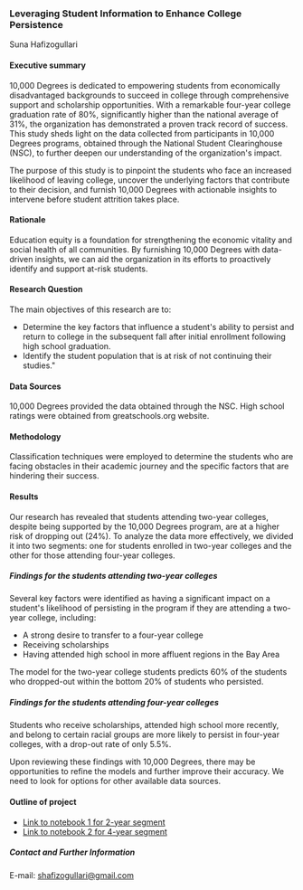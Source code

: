 ### Leveraging Student Information to Enhance College Persistence

Suna Hafizogullari

#### Executive summary
10,000 Degrees is dedicated to empowering students from economically disadvantaged backgrounds to succeed in college through comprehensive support and scholarship opportunities. With a remarkable four-year college graduation rate of 80%, significantly higher than the national average of 31%, the organization has demonstrated a proven track record of success. This study sheds light on the data collected from participants in 10,000 Degrees programs, obtained through the National Student Clearinghouse (NSC), to further deepen our understanding of the organization's impact.

The purpose of this study is to pinpoint the students who face an increased likelihood of leaving college, uncover the underlying factors that contribute to their decision, and furnish 10,000 Degrees with actionable insights to intervene before student attrition takes place. 

#### Rationale
Education equity is a foundation for strengthening the economic vitality and social health of all communities. By furnishing 10,000 Degrees with data-driven insights, we can aid the organization in its efforts to proactively identify and support at-risk students.

#### Research Question
The main objectives of this research are to:

- Determine the key factors that influence a student's ability to persist and return to college in the subsequent fall after initial enrollment following high school graduation.
- Identify the student population that is at risk of not continuing their studies."

#### Data Sources
10,000 Degrees provided the data obtained through the NSC. High school ratings were obtained from greatschools.org website.

#### Methodology
Classification techniques were employed to determine the students who are facing obstacles in their academic journey and the specific factors that are hindering their success.

#### Results
Our research has revealed that students attending two-year colleges, despite being supported by the 10,000 Degrees program, are at a higher risk of dropping out (24%). To analyze the data more effectively, we divided it into two segments: one for students enrolled in two-year colleges and the other for those attending four-year colleges.

##### Findings for the students attending two-year colleges

Several key factors were identified as having a significant impact on a student's likelihood of persisting in the program if they are attending a two-year college, including:
- A strong desire to transfer to a four-year college
- Receiving scholarships
- Having attended high school in more affluent regions in the Bay Area

The model for the two-year college students predicts 60% of the students who dropped-out within the bottom 20% of students who persisted.

##### Findings for the students attending four-year colleges

Students who receive scholarships, attended high school more recently, and belong to certain racial groups are more likely to persist in four-year colleges, with a drop-out rate of only 5.5%.

Upon reviewing these findings with 10,000 Degrees, there may be opportunities to refine the models and further improve their accuracy. We need to look for options for other available data sources.

#### Outline of project

- [Link to notebook 1 for 2-year segment](https://github.com/SunaHafizogullari/SunaHafizogullari_Capstone/blob/main/Model%20for%202-year%20data.ipynb)
- [Link to notebook 2 for 4-year segment](https://github.com/SunaHafizogullari/SunaHafizogullari_Capstone/blob/main/Model%20for%204-year%20data.ipynb)

##### Contact and Further Information
E-mail: shafizogullari@gmail.com
